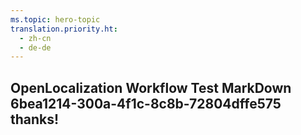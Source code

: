```yaml
---
ms.topic: hero-topic
translation.priority.ht: 
  - zh-cn
  - de-de
---
```

## OpenLocalization Workflow Test MarkDown 6bea1214-300a-4f1c-8c8b-72804dffe575 thanks!

